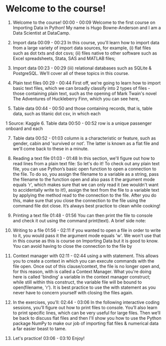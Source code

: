 # Welcome to the course!

1. Welcome to the course!
00:00 - 00:09
Welcome to the first course on Importing Data in Python! My name is Hugo Bowne-Anderson and I am a Data Scientist at DataCamp.

2. Import data
00:09 - 00:23
In this course, you'll learn how to import data from a large variety of import data sources, for example, (i) flat files such as dot txts and dot csvs; (ii) files native to other software such as Excel spreadsheets, Stata, SAS and MATLAB files;

3. Import data
00:23 - 00:29
(iii) relational databases such as SQLite & PostgreSQL. We’ll cover all of these topics in this course.

4. Plain text files
00:29 - 00:44
First off, we're going to learn how to import basic text files, which we can broadly classify into 2 types of files - those containing plain text, such as the opening of Mark Twain's novel The Adventures of Huckleberry Finn, which you can see here,

5. Table data
00:44 - 00:50
and those containing records, that is, table data, such as titanic dot csv, in which each

1 Source: Kaggle
6. Table data
00:50 - 00:52
row is a unique passenger onboard and each

7. Table data
00:52 - 01:03
column is a characteristic or feature, such as gender, cabin and 'survived or not'. The latter is known as a flat file and we'll come back to these in a minute.

8. Reading a text file
01:03 - 01:48
In this section, we'll figure out how to read lines from a plain text file: So let's do it! To check out any plain text file, you can use Python’s basic open function to open a connection to the file. To do so, you assign the filename to a variable as a string, pass the filename to the function open and also pass it the argument mode equals 'r', which makes sure that we can only read it (we wouldn't want to accidentally write to it!), assign the text from the file to a variable text by applying the method read to the connection to the file. After you do this, make sure that you close the connection to the file using the command file dot close. It’s always best practice to clean while cooking!

9. Printing a text file
01:48 - 01:56
You can then print the file to console and check it out using the command print(text). A brief side note:

10. Writing to a file
01:56 - 02:11
if you wanted to open a file in order to write to it, you would pass it the argument mode equals 'w'. We won't use that in this course as this is course on Importing Data but it is good to know. You can avoid having to close the connection to the file by

11. Context manager with
02:11 - 02:44
using a with statement. This allows you to create a context in which you can execute commands with the file open. Once out of this clause/context, the file is no longer open and, for this reason, with is called a Context Manager. What you're doing here is called 'binding' a variable in the context manager construct; while still within this construct, the variable file will be bound to open(filename, 'r'). It is best practice to use the with statement as you never have to concern yourself with closing the files again.

12. In the exercises, you’ll:
02:44 - 03:06
In the following interactive coding sessions, you’ll figure out how to print files to console. You’ll also learn to print specific lines, which can be very useful for large files. Then we’ll be back to discuss flat files and then I'll show you how to use the Python package NumPy to make our job of importing flat files & numerical data a far easier beast to tame.

13. Let's practice!
03:06 - 03:10
Enjoy!